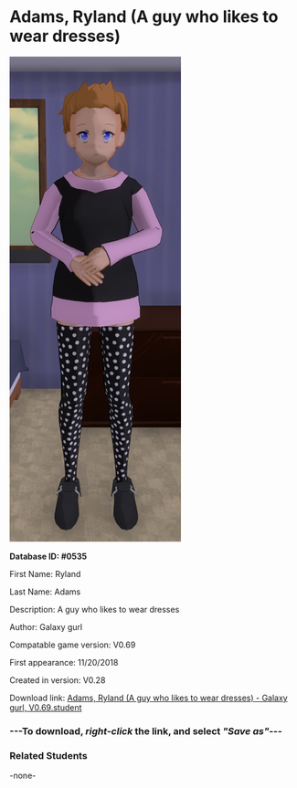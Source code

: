 # Adams, Ryland (A guy who likes to wear dresses)

<img src="../../Files/Images/Adams, Ryland (A guy who likes to wear dresses).png" title="Adams, Ryland (A guy who likes to wear dresses) - Galaxy gurl, V0.69">

**Database ID: #0535**

First Name: Ryland

Last Name: Adams

Description: A guy who likes to wear dresses

Author: Galaxy gurl

Compatable game version: V0.69

First appearance: 11/20/2018

Created in version: V0.28

Download link: <a href="https://raw.githubusercontent.com/Arbiter1223/Daigaku-Gurashi-Custom-Students/master/Files/Student%20Files/Adams%2C%20Ryland%20(A%20guy%20who%20likes%20to%20wear%20dresses)%20-%20Galaxy%20gurl%2C%20V0.69.student">Adams, Ryland (A guy who likes to wear dresses) - Galaxy gurl, V0.69.student</a>

### ---**To download, _right-click_ the link, and select _"Save as"_**---

### Related Students

-none-
